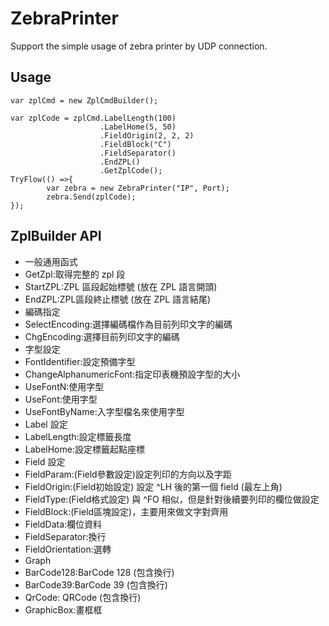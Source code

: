 # ZebraPrinter

Support the simple usage of zebra printer by UDP connection.

## Usage

```
var zplCmd = new ZplCmdBuilder();

var zplCode = zplCmd.LabelLength(100)
                    .LabelHome(5, 50)
                    .FieldOrigin(2, 2, 2)
                    .FieldBlock("C")
                    .FieldSeparator()
                    .EndZPL()
                    .GetZplCode();
TryFlow(() =>{
        var zebra = new ZebraPrinter("IP", Port);
        zebra.Send(zplCode);
});

```

## ZplBuilder API

 - 一般通用函式
  - GetZpl:取得完整的 zpl 段
  - StartZPL:ZPL 區段起始標號 (放在 ZPL 語言開頭)
  - EndZPL:ZPL區段終止標號 (放在 ZPL 語言結尾)
 - 編碼指定
  - SelectEncoding:選擇編碼檔作為目前列印文字的編碼
  - ChgEncoding:選擇目前列印文字的編碼
 - 字型設定
  - FontIdentifier:設定預備字型
  - ChangeAlphanumericFont:指定印表機預設字型的大小
  - UseFontN:使用字型
  - UseFont:使用字型
  - UseFontByName:入字型檔名來使用字型
 - Label 設定
  - LabelLength:設定標籤長度
  - LabelHome:設定標籤起點座標
 - Field 設定
  - FieldParam:(Field參數設定)設定列印的方向以及字距
  - FieldOrigin:(Field初始設定) 設定 ^LH 後的第一個 field (最左上角)
  - FieldType:(Field格式設定) 與 ^FO 相似，但是針對後續要列印的欄位做設定
  - FieldBlock:(Field區塊設定)，主要用來做文字對齊用
  - FieldData:欄位資料
  - FieldSeparator:換行
  - FieldOrientation:選轉
 - Graph
  - BarCode128:BarCode 128 (包含換行)
  - BarCode39:BarCode 39 (包含換行)
  - QrCode: QRCode (包含換行)
  - GraphicBox:畫框框
